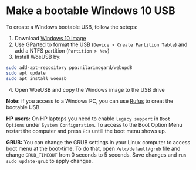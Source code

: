 # Make a bootable Windows 10 USB

To create a Windows bootable USB, follow the seteps:
1. Download [Windows 10 image](https://www.microsoft.com/en-us/software-download/windows10ISO)
2. Use GParted to format the USB (`Device > Create Partition Table`) and add a NTFS partition (`Partition > New`) 
3. Install WoeUSB by: 
```bash
sudo add-apt-repository ppa:nilarimogard/webupd8
sudo apt update
sudo apt install woeusb
```
4. Open WoeUSB and copy the Windows image to the USB drive  

**Note:** if you access to a Windows PC, you can use [Rufus](https://rufus.ie/) to creat the bootable USB.

**HP users:** On HP laptops you need to enable `legacy support` in `Boot Options` under `System Configuration`. To access to the Boot Option Menu restart the computer and press `Ecs` untill the boot menu shows up.

**GRUB:** You can change the GRUB settings in your Linux computer to access boot menu at the boot-time. To do that, open `/etc/default/grub` file and change `GRUB_TIMEOUT` from 0 seconds to 5 seconds. Save changes and `run sudo update-grub` to apply changes.
